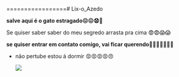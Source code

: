 =================# Lix-o_Azedo

**salve aqui é o gato estragado😖😖😧🥳**

Se quiser saber saber do meu segredo arrasta pra cima 😨😨😱😱

**se quiser entrar em contato comigo, vai ficar querendo🤬🤬🤬🥶🥶🥶🥵**

- não pertube estou á dormir 😡😡😡😡😠

  ![](https://media.tenor.com/kD0dwlacmR0AAAAM/hakari.gif)
